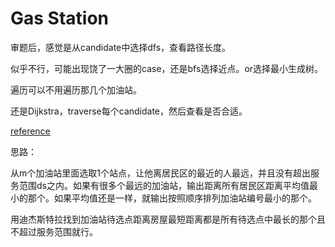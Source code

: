 # Gas Station

审题后，感觉是从candidate中选择dfs，查看路径长度。

似乎不行，可能出现饶了一大圈的case，还是bfs选择近点。or选择最小生成树。

遍历可以不用遍历那几个加油站。

还是Dijkstra，traverse每个candidate，然后查看是否合适。

[reference](https://blog.csdn.net/ysq96/article/details/81158446)

思路：

从m个加油站里面选取1个站点，让他离居民区的最近的人最远，并且没有超出服务范围ds之内。如果有很多个最远的加油站，输出距离所有居民区距离平均值最小的那个。如果平均值还是一样，就输出按照顺序排列加油站编号最小的那个。

用迪杰斯特拉找到加油站待选点距离房屋最短距离都是所有待选点中最长的那个且不超过服务范围就行。